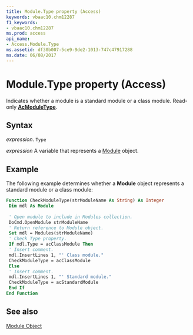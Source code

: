 ```yaml
---
title: Module.Type property (Access)
keywords: vbaac10.chm12287
f1_keywords:
- vbaac10.chm12287
ms.prod: access
api_name:
- Access.Module.Type
ms.assetid: df30b007-5ce9-9de2-1013-747c47917288
ms.date: 06/08/2017
---
```



# Module.Type property (Access)

Indicates whether a module is a standard module or a class module. Read-only  **[AcModuleType](Access.AcModuleType.md)**.


## Syntax

 _expression_. `Type`

 _expression_ A variable that represents a [Module](Access.Module.md) object.


## Example

The following example determines whether a  **Module** object represents a standard module or a class module:


```vb
Function CheckModuleType(strModuleName As String) As Integer 
 Dim mdl As Module 
 
 ' Open module to include in Modules collection. 
 DoCmd.OpenModule strModuleName 
 ' Return reference to Module object. 
 Set mdl = Modules(strModuleName) 
 ' Check Type property. 
 If mdl.Type = acClassModule Then 
 ' Insert comment. 
 mdl.InsertLines 1, "' Class module." 
 CheckModuleType = acClassModule 
 Else 
 ' Insert comment. 
 mdl.InsertLines 1, "' Standard module." 
 CheckModuleType = acStandardModule 
 End If 
End Function
```


## See also


[Module Object](Access.Module.md)

